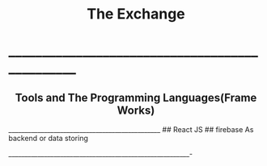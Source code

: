 <h1 align="center">The Exchange<h1>
_______________________________________________


<h2 align="center">Tools  and The Programming Languages(Frame Works)</h2>
_______________________________________________
 ## React JS 
 ## firebase As backend or data storing


 ________________________________________________________-



